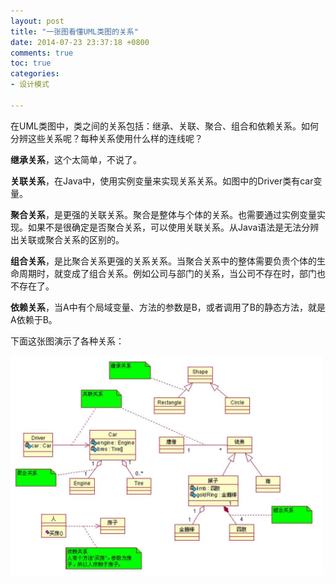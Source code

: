 ```yaml
---
layout: post
title: "一张图看懂UML类图的关系"
date: 2014-07-23 23:37:18 +0800
comments: true
toc: true
categories: 
- 设计模式

---
```


在UML类图中，类之间的关系包括：继承、关联、聚合、组合和依赖关系。如何分辨这些关系呢？每种关系使用什么样的连线呢？

<!--more-->

**继承关系**，这个太简单，不说了。

**关联关系**，在Java中，使用实例变量来实现关系关系。如图中的Driver类有car变量。

**聚合关系**，是更强的关联关系。聚合是整体与个体的关系。也需要通过实例变量实现。如果不是很确定是否聚合关系，可以使用关联关系。从Java语法是无法分辨出关联或聚合关系的区别的。

**组合关系**，是比聚合关系更强的关系关系。当聚合关系中的整体需要负责个体的生命周期时，就变成了组合关系。例如公司与部门的关系，当公司不存在时，部门也不存在了。

**依赖关系**，当A中有个局域变量、方法的参数是B，或者调用了B的静态方法，就是A依赖于B。

下面这张图演示了各种关系：

![image](/myresource/images/img_blog_20140723.jpg)
